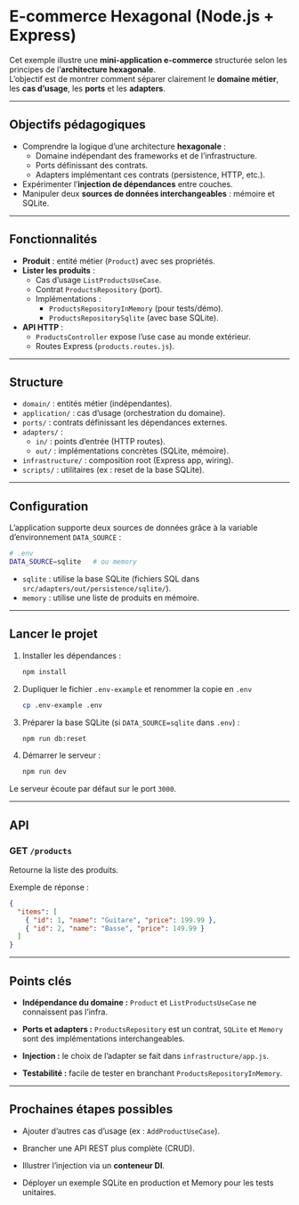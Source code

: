 # E-commerce Hexagonal (Node.js + Express)

Cet exemple illustre une **mini-application e-commerce** structurée selon les principes de l’**architecture hexagonale**.  
L’objectif est de montrer comment séparer clairement le **domaine métier**, les **cas d’usage**, les **ports** et les **adapters**.

---

## Objectifs pédagogiques

- Comprendre la logique d’une architecture **hexagonale** :
  - Domaine indépendant des frameworks et de l’infrastructure.
  - Ports définissant des contrats.
  - Adapters implémentant ces contrats (persistence, HTTP, etc.).
- Expérimenter l’**injection de dépendances** entre couches.
- Manipuler deux **sources de données interchangeables** : mémoire et SQLite.

---

## Fonctionnalités

- **Produit** : entité métier (`Product`) avec ses propriétés.
- **Lister les produits** :
  - Cas d’usage `ListProductsUseCase`.
  - Contrat `ProductsRepository` (port).
  - Implémentations :
    - `ProductsRepositoryInMemory` (pour tests/démo).
    - `ProductsRepositorySqlite` (avec base SQLite).
- **API HTTP** :
  - `ProductsController` expose l’use case au monde extérieur.
  - Routes Express (`products.routes.js`).

---

## Structure

- `domain/` : entités métier (indépendantes).
- `application/` : cas d’usage (orchestration du domaine).
- `ports/` : contrats définissant les dépendances externes.
- `adapters/` :
  - `in/` : points d’entrée (HTTP routes).
  - `out/` : implémentations concrètes (SQLite, mémoire).
- `infrastructure/` : composition root (Express app, wiring).
- `scripts/` : utilitaires (ex : reset de la base SQLite).

---

## Configuration

L’application supporte deux sources de données grâce à la variable d’environnement `DATA_SOURCE` :

```bash
# .env
DATA_SOURCE=sqlite   # ou memory
```

- `sqlite` : utilise la base SQLite (fichiers SQL dans `src/adapters/out/persistence/sqlite/`).
- `memory` : utilise une liste de produits en mémoire.

---

## Lancer le projet

1. Installer les dépendances :

   ```bash
   npm install
   ```

2. Dupliquer le fichier `.env-example` et renommer la copie en `.env`

   ```bash
   cp .env-example .env
   ```

3. Préparer la base SQLite (si `DATA_SOURCE=sqlite` dans `.env`) :

   ```bash
   npm run db:reset
   ```

4. Démarrer le serveur :

   ```bash
   npm run dev
   ```

Le serveur écoute par défaut sur le port `3000`.

---

## API

### GET `/products`

Retourne la liste des produits.

Exemple de réponse :

```json
{
  "items": [
    { "id": 1, "name": "Guitare", "price": 199.99 },
    { "id": 2, "name": "Basse", "price": 149.99 }
  ]
}
```

---

## Points clés

- **Indépendance du domaine :** `Product` et `ListProductsUseCase` ne connaissent pas l’infra.

- **Ports et adapters :** `ProductsRepository` est un contrat, `SQLite` et `Memory` sont des implémentations interchangeables.

- **Injection :** le choix de l’adapter se fait dans `infrastructure/app.js`.

- **Testabilité :** facile de tester en branchant `ProductsRepositoryInMemory`.

---

## Prochaines étapes possibles

- Ajouter d’autres cas d’usage (ex : `AddProductUseCase`).

- Brancher une API REST plus complète (CRUD).

- Illustrer l’injection via un **conteneur DI**.

- Déployer un exemple SQLite en production et Memory pour les tests unitaires.
